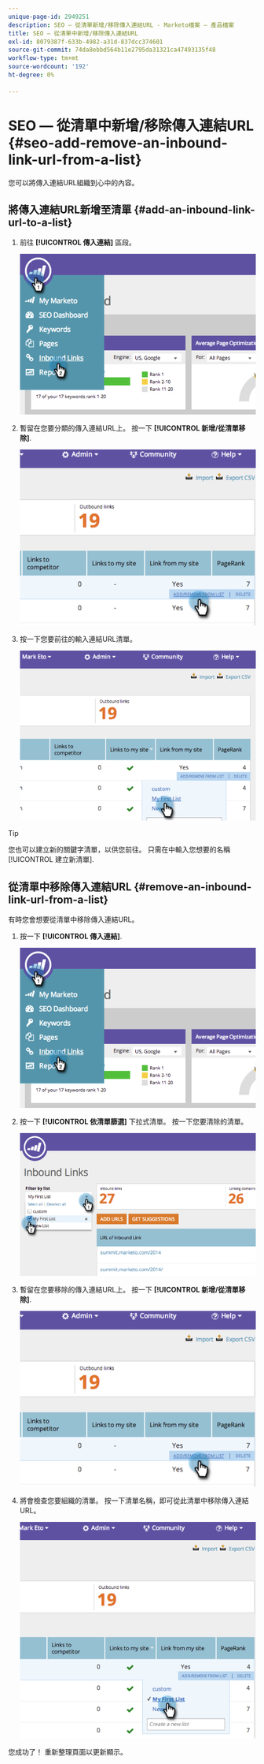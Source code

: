 ```yaml
---
unique-page-id: 2949251
description: SEO — 從清單新增/移除傳入連結URL - Marketo檔案 — 產品檔案
title: SEO — 從清單中新增/移除傳入連結URL
exl-id: 8079387f-633b-4982-a31d-837dcc374601
source-git-commit: 74da8ebbd564b11e2795da31321ca47493135f48
workflow-type: tm+mt
source-wordcount: '192'
ht-degree: 0%

---
```


# SEO — 從清單中新增/移除傳入連結URL {#seo-add-remove-an-inbound-link-url-from-a-list}

您可以將傳入連結URL組織到心中的內容。

## 將傳入連結URL新增至清單 {#add-an-inbound-link-url-to-a-list}

1. 前往 **[!UICONTROL 傳入連結]** 區段。

   ![](assets/image2014-11-20-18-3a27-3a27.png)

1. 暫留在您要分類的傳入連結URL上。 按一下 **[!UICONTROL 新增/從清單移除]**.

   ![](assets/image2014-11-20-18-3a27-3a40.png)

1. 按一下您要前往的輸入連結URL清單。

   ![](assets/image2014-11-20-18-3a28-3a18.png)

>[!TIP]
>
>您也可以建立新的關鍵字清單，以供您前往。 只需在中輸入您想要的名稱 [!UICONTROL 建立新清單].

## 從清單中移除傳入連結URL {#remove-an-inbound-link-url-from-a-list}

有時您會想要從清單中移除傳入連結URL。

1. 按一下 **[!UICONTROL 傳入連結]**.

   ![](assets/image2014-11-20-18-3a28-3a41.png)

1. 按一下 **[!UICONTROL 依清單篩選]** 下拉式清單。 按一下您要清除的清單。

   ![](assets/image2014-11-20-18-3a28-3a57.png)

1. 暫留在您要移除的傳入連結URL上。 按一下 **[!UICONTROL 新增/從清單移除]**.

   ![](assets/image2014-11-20-18-3a29-3a56.png)

1. 將會檢查您要組織的清單。 按一下清單名稱，即可從此清單中移除傳入連結URL。

   ![](assets/image2014-11-20-18-3a30-3a10.png)

您成功了！ 重新整理頁面以更新顯示。
